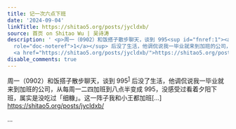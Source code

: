 ```yaml
---
title: 记一次六点下班
date: '2024-09-04'
linkTitle: https://shitao5.org/posts/jycldxb/
source: 首页 on Shitao Wu | 吴诗涛
description: ' <p>周一（0902）和饭搭子散步聊天，谈到 995<sup id="fnref:1"><a href="#fn:1" class="footnote-ref"
  role="doc-noteref">1</a></sup> 后没了生活，他调侃说我一毕业就来到加班的公司，从每周一二四加班到八点半变成 995，没感受过看着夕阳下班，属实是没吃过「细糠」。这一阵子我和小王都加班[&hellip;]
  <a href="https://shitao5.org/posts/jycldxb/">https://shitao5.org/posts/jycldxb/</a></p>  ...'
disable_comments: true
---
```

 <p>周一（0902）和饭搭子散步聊天，谈到 995<sup id="fnref:1"><a href="#fn:1" class="footnote-ref" role="doc-noteref">1</a></sup> 后没了生活，他调侃说我一毕业就来到加班的公司，从每周一二四加班到八点半变成 995，没感受过看着夕阳下班，属实是没吃过「细糠」。这一阵子我和小王都加班[&hellip;] <a href="https://shitao5.org/posts/jycldxb/">https://shitao5.org/posts/jycldxb/</a></p>  ...